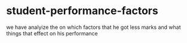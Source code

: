 # student-performance-factors
we have analyize the on which factors that he got less marks and what things that effect on his performance

